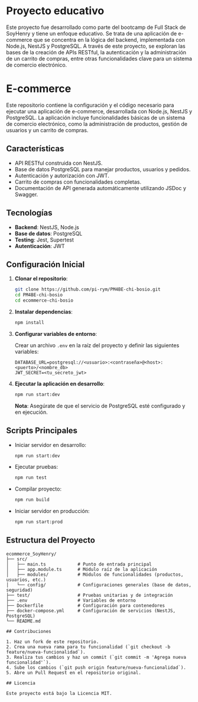 # Proyecto educativo

Este proyecto fue desarrollado como parte del bootcamp de Full Stack de SoyHenry y tiene un enfoque educativo. Se trata de una aplicación de e-commerce que se concentra en la lógica del backend, implementada con Node.js, NestJS y PostgreSQL. A través de este proyecto, se exploran las bases de la creación de APIs RESTful, la autenticación y la administración de un carrito de compras, entre otras funcionalidades clave para un sistema de comercio electrónico.

# E-commerce

Este repositorio contiene la configuración y el código necesario para ejecutar una aplicación de e-commerce, desarrollada con Node.js, NestJS y PostgreSQL. La aplicación incluye funcionalidades básicas de un sistema de comercio electrónico, como la administración de productos, gestión de usuarios y un carrito de compras.

## Características

- API RESTful construida con NestJS.
- Base de datos PostgreSQL para manejar productos, usuarios y pedidos.
- Autenticación y autorización con JWT.
- Carrito de compras con funcionalidades completas.
- Documentación de API generada automáticamente utilizando JSDoc y Swagger.

## Tecnologías

- **Backend**: NestJS, Node.js
- **Base de datos**: PostgreSQL
- **Testing**: Jest, Supertest
- **Autenticación**: JWT

## Configuración Inicial

1. **Clonar el repositorio**:

   ```bash
   git clone https://github.com/pi-rym/PM4BE-chi-bosio.git
   cd PM4BE-chi-bosio
   cd ecommerce-chi-bosio
   ```

2. **Instalar dependencias**:

   ```bash
   npm install
   ```

3. **Configurar variables de entorno**:

   Crear un archivo `.env` en la raíz del proyecto y definir las siguientes variables:

   ```plaintext
   DATABASE_URL=postgresql://<usuario>:<contraseña>@<host>:<puerto>/<nombre_db>
   JWT_SECRET=<tu_secreto_jwt>
   ```

4. **Ejecutar la aplicación en desarrollo**:
   ```bash
   npm run start:dev
   ```
   **Nota**: Asegúrate de que el servicio de PostgreSQL esté configurado y en ejecución.

## Scripts Principales

- Iniciar servidor en desarrollo:

  ```bash
  npm run start:dev
  ```

- Ejecutar pruebas:

  ```bash
  npm run test
  ```

- Compilar proyecto:

  ```bash
  npm run build
  ```

- Iniciar servidor en producción:
  ```bash
  npm run start:prod
  ```

## Estructura del Proyecto

```plaintext
ecommerce_SoyHenry/
├── src/
│   ├── main.ts            # Punto de entrada principal
│   ├── app.module.ts      # Módulo raíz de la aplicación
│   ├── modules/           # Módulos de funcionalidades (productos, usuarios, etc.)
│   └── config/            # Configuraciones generales (base de datos, seguridad)
├── test/                  # Pruebas unitarias y de integración
├── .env                   # Variables de entorno
├── Dockerfile             # Configuración para contenedores
├── docker-compose.yml     # Configuración de servicios (NestJS, PostgreSQL)
└── README.md

## Contribuciones

1. Haz un fork de este repositorio.
2. Crea una nueva rama para tu funcionalidad (`git checkout -b feature/nueva-funcionalidad`).
3. Realiza tus cambios y haz un commit (`git commit -m 'Agrega nueva funcionalidad'`).
4. Sube los cambios (`git push origin feature/nueva-funcionalidad`).
5. Abre un Pull Request en el repositorio original.

## Licencia

Este proyecto está bajo la Licencia MIT.
```
